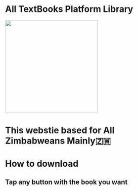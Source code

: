 # All TextBooks Platform Library
<img src="https://i.postimg.cc/2S7Dcxh8/Screenshot-20240331-115139-Chrome.jpg" width="300" height="300"></br>
# This webstie based for All Zimbabweans Mainly🇿🇼</br>
# How to download</br>
## Tap any button with the book you want
